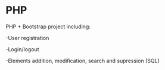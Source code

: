 # PHP

PHP + Bootstrap project including:

-User registration

-Login/logout

-Elements addition, modification, search and supression (SQL)
